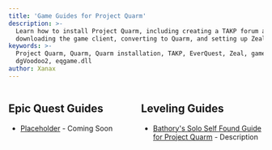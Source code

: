 ```yaml
---
title: 'Game Guides for Project Quarm'
description: >-
  Learn how to install Project Quarm, including creating a TAKP forum account,
  downloading the game client, converting to Quarm, and setting up Zeal.
keywords: >-
  Project Quarm, Quarm, Quarm installation, TAKP, EverQuest, Zeal, game client,
  dgVoodoo2, eqgame.dll
author: Xanax
---
```


<div style="display: flex;">
    <div style="flex: 1; margin-right: 10px;">
        <h2>Epic Quest Guides</h2>
        <ul>
            <li><a href="{{ '/epics/class' | relative_url }}">Placeholder</a> - Coming Soon</li>
        </ul>
    </div>
    <div style="flex: 1; margin-left: 10px;">
        <h2>Leveling Guides</h2>
        <ul>
            <li><a href="{{ '/wiki/leveling/2024-06-09-BathorySSFGuide' | relative_url }}">Bathory's Solo Self Found Guide for Project Quarm</a> - Description</li>
        </ul>
    </div>
</div>
